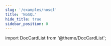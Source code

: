 ```yaml
---
slug: '/examples/nosql'
title: 'NoSQL'
hide_title: true
sidebar_position: 0
---
```


import DocCardList from '@theme/DocCardList';

<DocCardList />